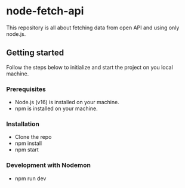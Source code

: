# node-fetch-api
This repository is all about fetching data from open API and using only node.js.

## Getting started

Follow the steps below to initialize and start the project on you local machine.

### Prerequisites

- Node.js (v16) is installed on your machine.
- npm is installed on your machine.

### Installation

- Clone the repo
- npm install
- npm start

### Development with Nodemon
- npm run dev
